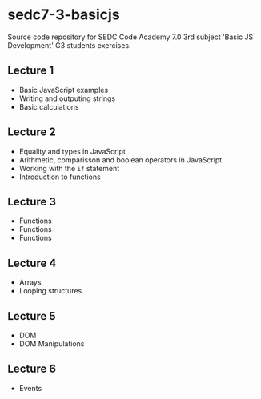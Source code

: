 # sedc7-3-basicjs
Source code repository for SEDC Code Academy 7.0 3rd subject 'Basic JS Development' G3 students exercises.

## Lecture 1
- Basic JavaScript examples
- Writing and outputing strings
- Basic calculations

## Lecture 2
- Equality and types in JavaScript
- Arithmetic, comparisson and boolean operators in JavaScript
- Working with the `if` statement
- Introduction to functions

## Lecture 3
- Functions
- Functions
- Functions

## Lecture 4
- Arrays
- Looping structures

## Lecture 5 
- DOM 
- DOM Manipulations

## Lecture 6
- Events